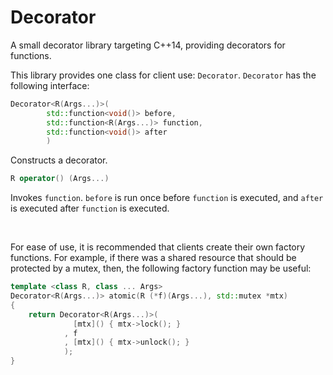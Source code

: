 # Decorator

A small decorator library targeting C++14, providing decorators for functions.

This library provides one class for client use: `Decorator`. `Decorator` has
the following interface:

```c++
Decorator<R(Args...)>(
        std::function<void()> before,
        std::function<R(Args...)> function,
        std::function<void()> after
        )
```
Constructs a decorator.

```c++
R operator() (Args...)
```

Invokes `function`. `before` is run once before `function` is executed, and
`after` is executed after `function` is executed.

&nbsp;

For ease of use, it is recommended that clients create their own factory
functions. For example, if there was a shared resource that should be
protected by a mutex, then, the following factory function may be useful:

```c++
template <class R, class ... Args>
Decorator<R(Args...)> atomic(R (*f)(Args...), std::mutex *mtx)
{
    return Decorator<R(Args...)>(
              [mtx]() { mtx->lock(); }
            , f
            , [mtx]() { mtx->unlock(); }
            );
}
```

